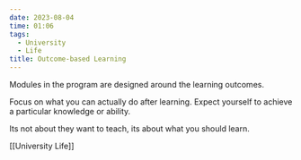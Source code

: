 ```yaml
---
date: 2023-08-04
time: 01:06
tags:
  - University
  - Life
title: Outcome-based Learning
---
```

Modules in the program are designed around the learning outcomes.

Focus on what you can actually do after learning.
Expect yourself to achieve a particular knowledge or ability.

Its not about they want to teach, its about what you should learn.

[[University Life]]